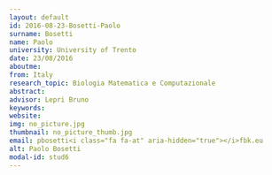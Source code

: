 ```yaml
---
layout: default 
id: 2016-08-23-Bosetti-Paolo
surname: Bosetti
name: Paolo
university: University of Trento
date: 23/08/2016
aboutme: 
from: Italy
research_topic: Biologia Matematica e Computazionale
abstract: 
advisor: Lepri Bruno
keywords: 
website: 
img: no_picture.jpg
thumbnail: no_picture_thumb.jpg
email: pbosetti<i class="fa fa-at" aria-hidden="true"></i>fbk.eu
alt: Paolo Bosetti
modal-id: stud6
---
```

